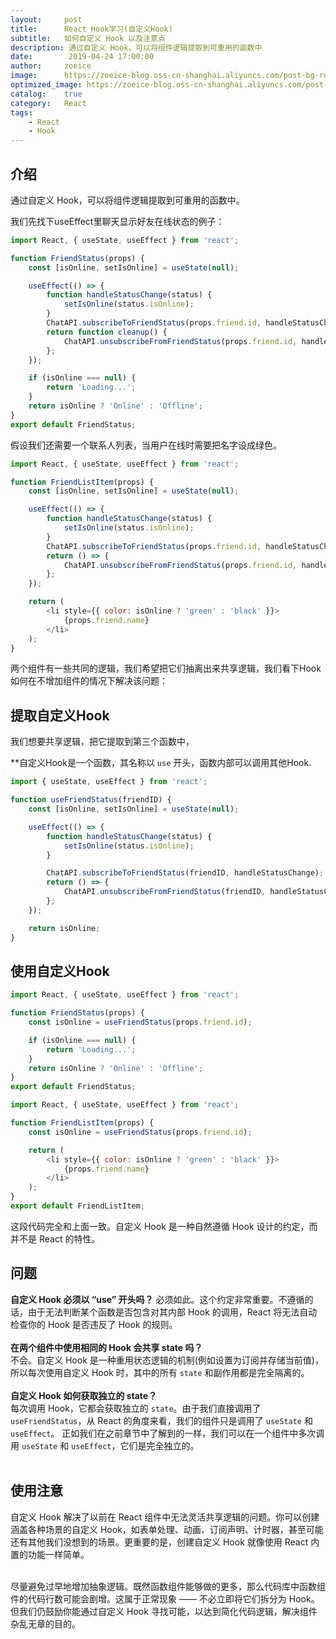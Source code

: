 ```yaml
---
layout:     post
title:      React Hook学习(自定义Hook)
subtitle:   如何自定义 Hook 以及注意点
description: 通过自定义 Hook，可以将组件逻辑提取到可重用的函数中
date:        2019-04-24 17:00:00
author:     zoeice
image:      https://zoeice-blog.oss-cn-shanghai.aliyuncs.com/post-bg-react.jpg
optimized_image: https://zoeice-blog.oss-cn-shanghai.aliyuncs.com/post-bg-react.jpg?x-oss-process=image/resize,w_380
catalog:    true
category:   React
tags:
    - React
    - Hook
---
```


## 介绍

通过自定义 Hook，可以将组件逻辑提取到可重用的函数中。

我们先找下useEffect里聊天显示好友在线状态的例子：
```js
import React, { useState, useEffect } from 'react';

function FriendStatus(props) {
    const [isOnline, setIsOnline] = useState(null);

    useEffect(() => {
        function handleStatusChange(status) {
            setIsOnline(status.isOnline);
        }
        ChatAPI.subscribeToFriendStatus(props.friend.id, handleStatusChange);
        return function cleanup() {
            ChatAPI.unsubscribeFromFriendStatus(props.friend.id, handleStatusChange);
        };
    });

    if (isOnline === null) {
        return 'Loading...';
    }
    return isOnline ? 'Online' : 'Offline';
}
export default FriendStatus;
```

假设我们还需要一个联系人列表，当用户在线时需要把名字设成绿色。
```js
import React, { useState, useEffect } from 'react';

function FriendListItem(props) {
    const [isOnline, setIsOnline] = useState(null);

    useEffect(() => {
        function handleStatusChange(status) {
            setIsOnline(status.isOnline);
        }
        ChatAPI.subscribeToFriendStatus(props.friend.id, handleStatusChange);
        return () => {
            ChatAPI.unsubscribeFromFriendStatus(props.friend.id, handleStatusChange);
        };
    });

    return (
        <li style={{ color: isOnline ? 'green' : 'black' }}>
            {props.friend.name}
        </li>
    );
}
```

两个组件有一些共同的逻辑，我们希望把它们抽离出来共享逻辑，我们看下Hook如何在不增加组件的情况下解决该问题：

## 提取自定义Hook
我们想要共享逻辑，把它提取到第三个函数中，

**自定义Hook是一个函数，其名称以 `use` 开头，函数内部可以调用其他Hook.

```js
import { useState, useEffect } from 'react';

function useFriendStatus(friendID) {
    const [isOnline, setIsOnline] = useState(null);

    useEffect(() => {
        function handleStatusChange(status) {
            setIsOnline(status.isOnline);
        }

        ChatAPI.subscribeToFriendStatus(friendID, handleStatusChange);
        return () => {
            ChatAPI.unsubscribeFromFriendStatus(friendID, handleStatusChange);
        };
    });

    return isOnline;
}
```

## 使用自定义Hook
```js
import React, { useState, useEffect } from 'react';

function FriendStatus(props) {
    const isOnline = useFriendStatus(props.friend.id);

    if (isOnline === null) {
        return 'Loading...';
    }
    return isOnline ? 'Online' : 'Offline';
}
export default FriendStatus;
```

```js
import React, { useState, useEffect } from 'react';

function FriendListItem(props) {
    const isOnline = useFriendStatus(props.friend.id);

    return (
        <li style={{ color: isOnline ? 'green' : 'black' }}>
            {props.friend.name}
        </li>
    );
}
export default FriendListItem;
```

这段代码完全和上面一致。自定义 Hook 是一种自然遵循 Hook 设计的约定，而并不是 React 的特性。

## 问题
**自定义 Hook 必须以 “use” 开头吗？**
必须如此。这个约定非常重要。不遵循的话，由于无法判断某个函数是否包含对其内部 Hook 的调用，React 将无法自动检查你的 Hook 是否违反了 Hook 的规则。<br><br>
**在两个组件中使用相同的 Hook 会共享 state 吗？**<br>
不会。自定义 Hook 是一种重用状态逻辑的机制(例如设置为订阅并存储当前值)，所以每次使用自定义 Hook 时，其中的所有 `state` 和副作用都是完全隔离的。<br><br>
**自定义 Hook 如何获取独立的 state？**<br>
每次调用 Hook，它都会获取独立的 `state`。由于我们直接调用了 `useFriendStatus`，从 React 的角度来看，我们的组件只是调用了 `useState` 和 `useEffect`。 正如我们在之前章节中了解到的一样，我们可以在一个组件中多次调用 `useState` 和 `useEffect`，它们是完全独立的。<br><br>

## 使用注意
自定义 Hook 解决了以前在 React 组件中无法灵活共享逻辑的问题。你可以创建涵盖各种场景的自定义 Hook，如表单处理、动画、订阅声明、计时器，甚至可能还有其他我们没想到的场景。更重要的是，创建自定义 Hook 就像使用 React 内置的功能一样简单。<br><br>

尽量避免过早地增加抽象逻辑。既然函数组件能够做的更多，那么代码库中函数组件的代码行数可能会剧增。这属于正常现象 —— 不必立即将它们拆分为 Hook。但我们仍鼓励你能通过自定义 Hook 寻找可能，以达到简化代码逻辑，解决组件杂乱无章的目的。